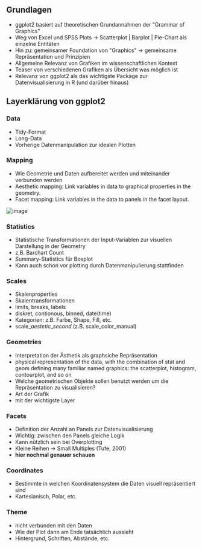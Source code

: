 ## Grundlagen

- ggplot2 basiert auf theoretischen Grundannahmen der "Grammar of Graphics"
- Weg von Excel und SPSS Plots -> Scatterplot | Barplot | Pie-Chart als einzelne Entitäten
- Hin zu: gemeinsamer Foundation von "Graphics" -> gemeinsame Repräsentation und Prinzipien
- Allgemeine Relevanz von Grafiken im wissenschaftlichen Kontext
- Teaser von verschiedenen Grafiken als Übersicht was möglich ist
- Relevanz von ggplot2 als das wichtigste Package zur Datenvisualisierung in R (und darüber hinaus) 

## Layerklärung von ggplot2

### Data

- Tidy-Format
- Long-Data
- Vorherige Datenmanipulation zur idealen Plotten


### Mapping

- Wie Geometrie und Daten aufbereitet werden und miteinander verbunden werden
- Aesthetic mapping: Link variables in data to graphical properties in the geometry.
- Facet mapping: Link variables in the data to panels in the facet layout.

![image](https://drive.google.com/file/d/13m-ybnqQi2wZ62tojb0-0HNvVOrxjdG0/view?pli=1)

### Statistics

- Statistische Transformationen der Input-Variablen zur visuellen Darstellung in der Geometry
- z.B. Barchart Count
- Summary-Statistics für Boxplot
- Kann auch schon vor plotting durch Datenmanipulierung stattfinden

### Scales

- Skalenproperties
- Skalentransformationen
- limits, breaks, labels
- diskret, contionous, binned, date(time)
- Kategorien: z.B. Farbe, Shape, Fill, etc.
- scale_*aestetic*_*second* (z.B. scale_color_manual)

### Geometries

- Interpretation der Ästhetik als graphsiche Repräsentation
-  physical representation of the data, with the combination of stat and geom defining many familiar named graphics: the scatterplot, histogram, contourplot, and so on
- Welche geometrischen Objekte sollen benutzt werden um die Repräsentation zu visualisieren?
- Art der Grafik
- mit der wichtigste Layer

### Facets

- Definition der Anzahl an Panels zur Datenvisualisierung
- Wichtig: zwischen den Panels gleiche Logik
- Kann nützlich sein bei Overplotting
- Kleine Reihen -> Small Multiples (Tufe, 2001) 
- **hier nochmal genauer schauen**

### Coordinates

- Bestimmte in welchen Koordinatensystem die Daten visuell repräsentiert sind
- Kartesianisch, Polar, etc.


### Theme

- nicht verbunden mit den Daten
- Wie der Plot dann am Ende tatsächlich aussieht
- Hintergrund, Schriften, Abstände, etc.
